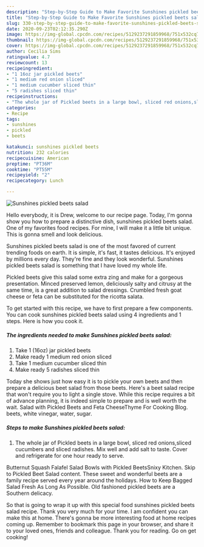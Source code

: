 ```yaml
---
description: "Step-by-Step Guide to Make Favorite Sunshines pickled beets salad"
title: "Step-by-Step Guide to Make Favorite Sunshines pickled beets salad"
slug: 330-step-by-step-guide-to-make-favorite-sunshines-pickled-beets-salad
date: 2020-09-23T02:12:35.290Z
image: https://img-global.cpcdn.com/recipes/5129237291859968/751x532cq70/sunshines-pickled-beets-salad-recipe-main-photo.jpg
thumbnail: https://img-global.cpcdn.com/recipes/5129237291859968/751x532cq70/sunshines-pickled-beets-salad-recipe-main-photo.jpg
cover: https://img-global.cpcdn.com/recipes/5129237291859968/751x532cq70/sunshines-pickled-beets-salad-recipe-main-photo.jpg
author: Cecilia Sims
ratingvalue: 4.7
reviewcount: 13
recipeingredient:
- "1 16oz jar pickled beets"
- "1 medium red onion sliced"
- "1 medium cucumber sliced thin"
- "5 radishes sliced thin"
recipeinstructions:
- "The whole jar of Pickled beets in a large bowl, sliced red onions,sliced cucumbers and sliced radishes. Mix well and add salt to taste. Cover and  refrigerate for one hour ready to serve."
categories:
- Recipe
tags:
- sunshines
- pickled
- beets

katakunci: sunshines pickled beets 
nutrition: 232 calories
recipecuisine: American
preptime: "PT36M"
cooktime: "PT55M"
recipeyield: "2"
recipecategory: Lunch

---
```



![Sunshines pickled beets salad](https://img-global.cpcdn.com/recipes/5129237291859968/751x532cq70/sunshines-pickled-beets-salad-recipe-main-photo.jpg)

Hello everybody, it is Drew, welcome to our recipe page. Today, I'm gonna show you how to prepare a distinctive dish, sunshines pickled beets salad. One of my favorites food recipes. For mine, I will make it a little bit unique. This is gonna smell and look delicious.

Sunshines pickled beets salad is one of the most favored of current trending foods on earth. It is simple, it's fast, it tastes delicious. It's enjoyed by millions every day. They're fine and they look wonderful. Sunshines pickled beets salad is something that I have loved my whole life.

Pickled beets give this salad some extra zing and make for a gorgeous presentation. Minced preserved lemon, deliciously salty and citrusy at the same time, is a great addition to salad dressings. Crumbled fresh goat cheese or feta can be substituted for the ricotta salata.


To get started with this recipe, we have to first prepare a few components. You can cook sunshines pickled beets salad using 4 ingredients and 1 steps. Here is how you cook it.

<!--inarticleads1-->

##### The ingredients needed to make Sunshines pickled beets salad:

1. Take 1 (16oz) jar pickled beets
1. Make ready 1 medium red onion sliced
1. Take 1 medium cucumber sliced thin
1. Make ready 5 radishes sliced thin


Today she shows just how easy it is to pickle your own beets and then prepare a delicious beet salad from those beets. Here&#39;s a beet salad recipe that won&#39;t require you to light a single stove. While this recipe requires a bit of advance planning, it is indeed simple to prepare and is well worth the wait. Salad with Pickled Beets and Feta CheeseThyme For Cooking Blog. beets, white vinegar, water, sugar. 

<!--inarticleads2-->

##### Steps to make Sunshines pickled beets salad:

1. The whole jar of Pickled beets in a large bowl, sliced red onions,sliced cucumbers and sliced radishes. Mix well and add salt to taste. Cover and  refrigerate for one hour ready to serve.


Butternut Squash Falafel Salad Bowls with Pickled BeetsSnixy Kitchen. Skip to Pickled Beet Salad content. These sweet and wonderful beets are a family recipe served every year around the holidays. How to Keep Bagged Salad Fresh As Long As Possible. Old fashioned pickled beets are a Southern delicacy. 

So that is going to wrap it up with this special food sunshines pickled beets salad recipe. Thank you very much for your time. I am confident you can make this at home. There's gonna be more interesting food at home recipes coming up. Remember to bookmark this page in your browser, and share it to your loved ones, friends and colleague. Thank you for reading. Go on get cooking!
